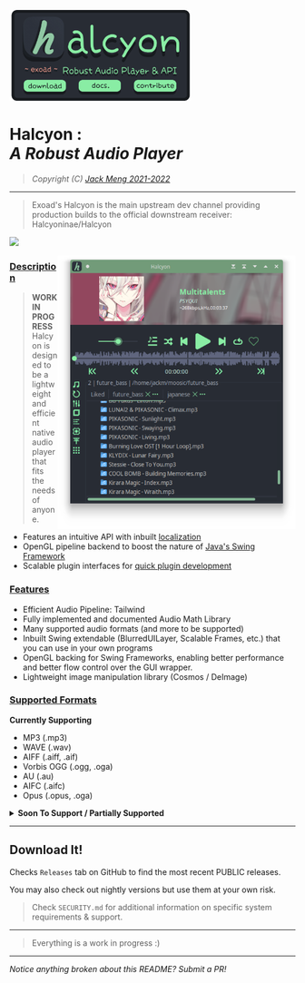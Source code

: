 <a href="https://halcyoninae.github.io/.github/"><img src="repo/img/github_banner.png" alt="Repository Banner" width="320"/></a> 
# <strong>Halcyon</strong> : <br/> <em>A Robust Audio Player</em>
> <em>Copyright (C) [Jack Meng 2021-2022](mailto://jackmeng0814@gmail.com)</em>

<hr>

> Exoad's Halcyon is the main upstream dev channel providing
> production builds to the official downstream receiver:
> Halcyoninae/Halcyon

![](https://img.shields.io/static/v1?label=Halcyon&message=b3.4.1&color=89EDA4&labelColor=21252B&style=for-the-badge)

<!--
    LICENSED UNDER VENDOR LICENSE
    SEE ./LICENSE

    Notice: This README is entirely
    WORK IN PROGRESS and subject
    to change at any time.

    COPYRIGHT © Jack Meng 2021-2022
-->

<a href="https://halcyoninae.github.io/.github/">
<img src="repo/img/upload.png" alt="Snapshot from the GUI wrapper for the internal Audio API"
    width="419" align="right" />
</a>

### <strong><u>Description</u></strong>

> **WORK IN PROGRESS**
> Halcyon is designed to be a lightweight
> and efficient native audio player that
> fits the needs of anyone.

- Features an intuitive API with inbuilt [localization](repo/text/localization.md)
- OpenGL pipeline backend to boost the nature of [Java's Swing Framework](https://jogamp.org/deployment/jogamp-next/javadoc/jogl/javadoc/overview-summary.html)
- Scalable plugin interfaces for [quick plugin development](repo/text/plugin_interfacing.md)

### <strong><u>Features</u></strong>

- Efficient Audio Pipeline: Tailwind
- Fully implemented and documented Audio Math Library
- Many supported audio formats (and more to be supported)
- Inbuilt Swing extendable (BlurredUILayer, Scalable Frames, etc.) that you can use in your own programs
- OpenGL backing for Swing Frameworks, enabling better performance and better flow control over the GUI wrapper.
- Lightweight image manipulation library (Cosmos / DeImage)

### <strong><u>Supported Formats</u></strong>

<strong>Currently Supporting</strong>

- MP3 (.mp3)
- WAVE (.wav)
- AIFF (.aiff, .aif)
- Vorbis OGG (.ogg, .oga)
- AU (.au)
- AIFC (.aifc)
- Opus (.opus, .oga)

<details close>
<summary><strong>Soon To Support / Partially Supported</strong></summary>

- AAC
- WMA
- M4R
- APE
- ACC
- MIDI
- WAVPACK
</details>

<hr>

## <strong>Download It!</strong>

Checks `Releases` tab on GitHub to find the most recent PUBLIC releases.

You may also check out nightly versions but use them at your own risk.

> Check `SECURITY.md` for additional information on specific system requirements & support.

<hr>

> Everything is a work in progress :)

<hr>

<em>Notice anything broken about this README? Submit a PR!</em>
